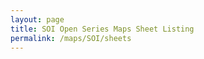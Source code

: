 ```yaml
---
layout: page
title: SOI Open Series Maps Sheet Listing
permalink: /maps/SOI/sheets
---
```



<span id='call_status'></span>
<div id='sheet_list'></div>
<script src="{{ "/assets/js/maps/SOI/sheets_common.js" | relative_url }}" ></script>
<script src="{{ "/assets/js/maps/SOI/sheets_listing.js" | relative_url }}" ></script>

<div id='call_status'></div>
<div id='sheets_list'></div>
